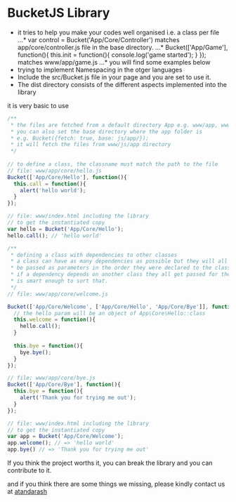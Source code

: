 # BucketJS Library
* it tries to help you make your codes well organised i.e. a class per file
...* var control = Bucket('App/Core/Controller') matches app/core/controller.js file in the base directory.
...* Bucket(['App/Game'], function(){
    this.init = function(){
      console.log('game started');
    }
  }); matches www/app/game.js
...* you will find some examples below
* trying to implement Namespacing in the otger languages
* Include the src/Bucket.js file in your page and you are set to use it.
* The dist directory consists of the different aspects implemented into the library

it is very basic to use
```javascript
/**
 * the files are fetched from a default directory App e.g. www/app, www/js/app
 * you can also set the base directory where the app folder is
 * e.g. Bucket({fetch: true, base: js/app/});
 * it will fetch the files from www/js/app directory
 */
 
// to define a class, the classname must match the path to the file
// file: www/app/core/hello.js
Bucket(['App/Core/Hello'], function(){
  this.call = function(){
    alert('hello world');
  }
});

// file: www/index.html including the library
// to get the instantiated copy
var hello = Bucket('App/Core/Hello');
hello.call(); // 'hello world'

/**
 * defining a class with dependencies to other classes
 * a class can have as many dependencies as possible but they will all
 * be passed as parameters in the order they were declared to the class depending on them.
 * if a dependency depends on another class they all get passed for the library
 * is smart enough to sort that.
 */
// file: www/app/core/welcome.js

Bucket(['App/Core/Welcome', ['App/Core/Hello', 'App/Core/Bye']], function(hello, bye){
  // the hello param will be an object of App\Core\Hello::class
  this.welcome = function(){
    hello.call();
  }
  
  this.bye = function(){
    bye.bye();
  }
});

// file; www/app/core/bye.js
Bucket(['App/Core/Bye'], function(){
  this.bye = function(){
    alert('Thank you for trying me out');
  }
});

// file: www/index.html including the library
// to get the instantiated copy
var app = Bucket('App/Core/Welcome');
app.welcome(); // => 'hello world'
app.bye() // => 'Thank you for trying me out'
```

If you think the project worths it, you can break
the library and you can contribute to it.

and if you think there are some things we missing, please kindly contact us
at [atandarash](atandarash@gmail.com)